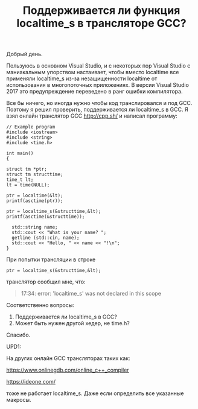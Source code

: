 ﻿---
title: "Поддерживается ли функция localtime_s в трансляторе GCC?"
se.owner.user_id: 192421
se.owner.display_name: "pepsicoca1"
se.owner.link: "https://ru.stackoverflow.com/users/192421/pepsicoca1"
se.link: "https://ru.stackoverflow.com/questions/775464/%d0%9f%d0%be%d0%b4%d0%b4%d0%b5%d1%80%d0%b6%d0%b8%d0%b2%d0%b0%d0%b5%d1%82%d1%81%d1%8f-%d0%bb%d0%b8-%d1%84%d1%83%d0%bd%d0%ba%d1%86%d0%b8%d1%8f-localtime-s-%d0%b2-%d1%82%d1%80%d0%b0%d0%bd%d1%81%d0%bb%d1%8f%d1%82%d0%be%d1%80%d0%b5-gcc"
se.question_id: 775464
se.post_type: question
se.score: 3
---
<p>Добрый день.</p>

<p>Пользуюсь в основном Visual Studio, и с некоторых пор Visual Studio с маниакальным упорством настаивает, чтобы вместо localtime все применяли localtime_s из-за незащищенности localtime от использования в многопоточных приложениях. В версии Visual Studio 2017 это предупреждение переведено в ранг ошибки компилятора. </p>

<p>Все бы ничего, но иногда нужно чтобы код транслировался и под GCC. Поэтому я решил проверить, поддерживается ли localtime_s в GCC. Я взял онлайн транслятор GCC <a href="http://cpp.sh/" rel="nofollow noreferrer">http://cpp.sh/</a> и написал программу:</p>

<pre><code>// Example program
#include &lt;iostream&gt;
#include &lt;string&gt;
#include &lt;time.h&gt;

int main()
{

struct tm *ptr;
struct tm structtime;
time_t lt;
lt = time(NULL);

ptr = localtime(&amp;lt);
printf(asctime(ptr));

ptr = localtime_s(&amp;structtime,&amp;lt);
printf(asctime(&amp;structtime));

  std::string name;
  std::cout &lt;&lt; "What is your name? ";
  getline (std::cin, name);
  std::cout &lt;&lt; "Hello, " &lt;&lt; name &lt;&lt; "!\n";
}
</code></pre>

<p>При попытки трансляции в строке </p>

<pre><code>ptr = localtime_s(&amp;structtime,&amp;lt);
</code></pre>

<p>транслятор сообщил мне, что:</p>

<blockquote>
  <p>17:34: error: 'localtime_s' was not declared in this scope</p>
</blockquote>

<p>Соответственно вопросы:</p>

<ol>
<li>Поддерживается ли localtime_s в GCC?</li>
<li>Может быть нужен другой хедер, не time.h?</li>
</ol>

<p>Спасибо.</p>

<p>UPD1:</p>

<p>На других онлайн GCC трансляторах таких как:</p>

<p><a href="https://www.onlinegdb.com/online_c++_compiler" rel="nofollow noreferrer">https://www.onlinegdb.com/online_c++_compiler</a></p>

<p><a href="https://ideone.com/" rel="nofollow noreferrer">https://ideone.com/</a></p>

<p>тоже не работает localtime_s. Даже если определить все указанные макросы.</p>
